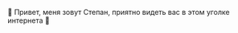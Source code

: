 👋 Привет, меня зовут Степан, приятно видеть вас в этом уголке интернета 🙂

<!---
<img src="https://www.codewars.com/users/Aemulatio/badges/large" />
<img src="https://projecteuler.net/profile/Aemulatio.png" />
--->
